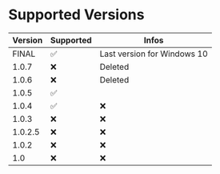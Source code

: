 # Supported Versions



| Version | Supported          | Infos            |
| ------- | ------------------ | ---------------  |
| FINAL   | :white_check_mark: | Last version  for Windows 10   |
| 1.0.7   | :x:                |  Deleted         |
| 1.0.6   | :x:                | Deleted          |
| 1.0.5   | :white_check_mark: |                  |
| 1.0.4   | :white_check_mark: |    :x:           |
| 1.0.3   | :x:                |    :x:           |
| 1.0.2.5 | :x:                |    :x:           |
| 1.0.2   | :x:                |    :x:           |
| 1.0     | :x:                |    :x:           |
